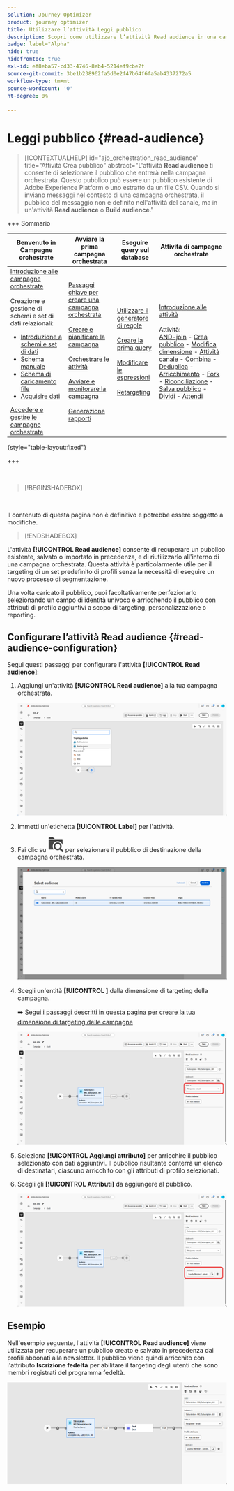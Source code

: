 ```yaml
---
solution: Journey Optimizer
product: journey optimizer
title: Utilizzare l’attività Leggi pubblico
description: Scopri come utilizzare l’attività Read audience in una campagna orchestrata
badge: label="Alpha"
hide: true
hidefromtoc: true
exl-id: ef8eba57-cd33-4746-8eb4-5214ef9cbe2f
source-git-commit: 3be1b238962fa5d0e2f47b64f6fa5ab4337272a5
workflow-type: tm+mt
source-wordcount: '0'
ht-degree: 0%

---
```


# Leggi pubblico {#read-audience}


>[!CONTEXTUALHELP]
>id="ajo_orchestration_read_audience"
>title="Attività Crea pubblico"
>abstract="L&#39;attività **Read audience** ti consente di selezionare il pubblico che entrerà nella campagna orchestrata. Questo pubblico può essere un pubblico esistente di Adobe Experience Platform o uno estratto da un file CSV. Quando si inviano messaggi nel contesto di una campagna orchestrata, il pubblico del messaggio non è definito nell&#39;attività del canale, ma in un&#39;attività **Read audience** o **Build audience**."


+++ Sommario

| Benvenuto in Campagne orchestrate | Avviare la prima campagna orchestrata | Eseguire query sul database | Attività di campagne orchestrate |
|---|---|---|---|
| [Introduzione alle campagne orchestrate](../gs-orchestrated-campaigns.md)<br/><br/>Creazione e gestione di schemi e set di dati relazionali:</br> <ul><li>[Introduzione a schemi e set di dati](../gs-schemas.md)</li><li>[Schema manuale](../manual-schema.md)</li><li>[Schema di caricamento file](../file-upload-schema.md)</li><li>[Acquisire dati](../ingest-data.md)</li></ul>[Accedere e gestire le campagne orchestrate](../access-manage-orchestrated-campaigns.md) | [Passaggi chiave per creare una campagna orchestrata](../gs-campaign-creation.md)<br/><br/>[Creare e pianificare la campagna](../create-orchestrated-campaign.md)<br/><br/>[Orchestrare le attività](../orchestrate-activities.md)<br/><br/>[Avviare e monitorare la campagna](../start-monitor-campaigns.md)<br/><br/>[Generazione rapporti](../reporting-campaigns.md) | [Utilizzare il generatore di regole](../orchestrated-rule-builder.md)<br/><br/>[Creare la prima query](../build-query.md)<br/><br/>[Modificare le espressioni](../edit-expressions.md)<br/><br/>[Retargeting](../retarget.md) | [Introduzione alle attività](about-activities.md)<br/><br/>Attività:<br/>[AND-join](and-join.md) - [Crea pubblico](build-audience.md) - [Modifica dimensione](change-dimension.md) - [Attività canale](channels.md) - [Combina](combine.md) - [Deduplica](deduplication.md) - [Arricchimento](enrichment.md) - [Fork](fork.md) - [Riconciliazione](reconciliation.md) - [Salva pubblico](save-audience.md) - [Dividi](split.md) - [Attendi](wait.md) |

{style="table-layout:fixed"}

+++


<br/>

>[!BEGINSHADEBOX]

</br>

Il contenuto di questa pagina non è definitivo e potrebbe essere soggetto a modifiche.

>[!ENDSHADEBOX]

L&#39;attività **[!UICONTROL Read audience]** consente di recuperare un pubblico esistente, salvato o importato in precedenza, e di riutilizzarlo all&#39;interno di una campagna orchestrata. Questa attività è particolarmente utile per il targeting di un set predefinito di profili senza la necessità di eseguire un nuovo processo di segmentazione.

Una volta caricato il pubblico, puoi facoltativamente perfezionarlo selezionando un campo di identità univoco e arricchendo il pubblico con attributi di profilo aggiuntivi a scopo di targeting, personalizzazione o reporting.

## Configurare l’attività Read audience {#read-audience-configuration}

Segui questi passaggi per configurare l&#39;attività **[!UICONTROL Read audience]**:

1. Aggiungi un&#39;attività **[!UICONTROL Read audience]** alla tua campagna orchestrata.

   ![](../assets/read-audience-1.png)

1. Immetti un&#39;etichetta **[!UICONTROL Label]** per l&#39;attività.

1. Fai clic su ![icona di ricerca cartella](../assets/do-not-localize/folder-search.svg) per selezionare il pubblico di destinazione della campagna orchestrata.

   ![](../assets/read-audience-2.png)

1. Scegli un&#39;entità **[!UICONTROL &#x200B;]** dalla dimensione di targeting della campagna.

   ➡️ [Segui i passaggi descritti in questa pagina per creare la tua dimensione di targeting delle campagne](../target-dimension.md)

   ![](../assets/read-audience-3.png)

1. Seleziona **[!UICONTROL Aggiungi attributo]** per arricchire il pubblico selezionato con dati aggiuntivi. Il pubblico risultante conterrà un elenco di destinatari, ciascuno arricchito con gli attributi di profilo selezionati.

1. Scegli gli **[!UICONTROL Attributi]** da aggiungere al pubblico.

   ![](../assets/read-audience-4.png)

## Esempio

Nell&#39;esempio seguente, l&#39;attività **[!UICONTROL Read audience]** viene utilizzata per recuperare un pubblico creato e salvato in precedenza dai profili abbonati alla newsletter. Il pubblico viene quindi arricchito con l&#39;attributo **Iscrizione fedeltà** per abilitare il targeting degli utenti che sono membri registrati del programma fedeltà.

![](../assets/read-audience-5.png)
